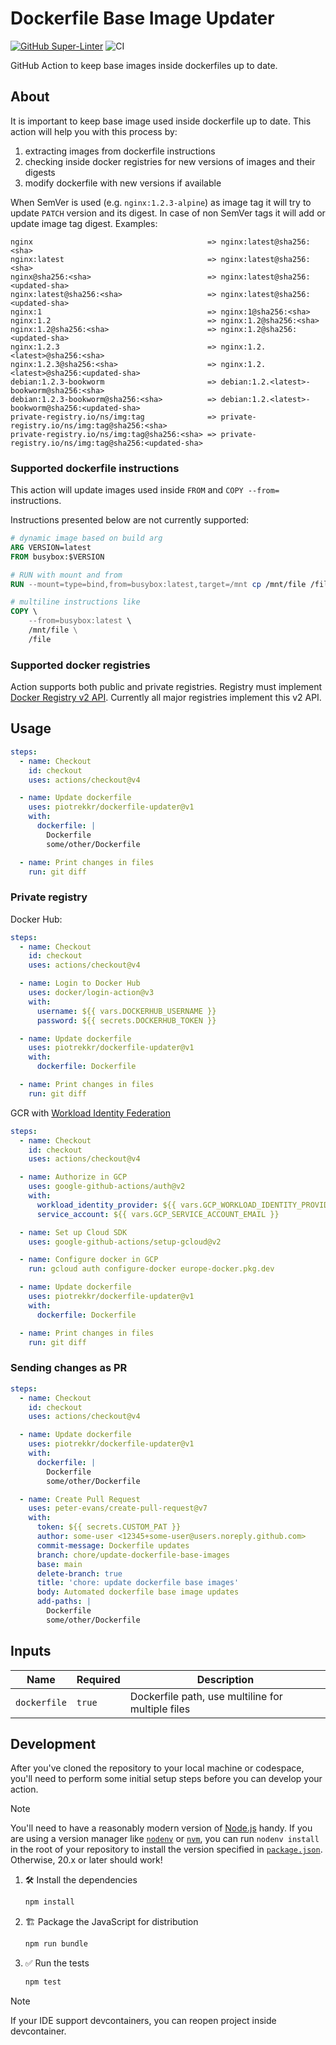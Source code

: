 # Dockerfile Base Image Updater

[![GitHub Super-Linter](https://github.com/actions/javascript-action/actions/workflows/linter.yml/badge.svg)](https://github.com/super-linter/super-linter)
![CI](https://github.com/actions/javascript-action/actions/workflows/ci.yml/badge.svg)

GitHub Action to keep base images inside dockerfiles up to date.

## About

It is important to keep base image used inside dockerfile up to date. This
action will help you with this process by:

1. extracting images from dockerfile instructions
1. checking inside docker registries for new versions of images and their
   digests
1. modify dockerfile with new versions if available

When SemVer is used (e.g. `nginx:1.2.3-alpine`) as image tag it will try to
update `PATCH` version and its digest. In case of non SemVer tags it will add or
update image tag digest. Examples:

```text
nginx                                       => nginx:latest@sha256:<sha>
nginx:latest                                => nginx:latest@sha256:<sha>
nginx@sha256:<sha>                          => nginx:latest@sha256:<updated-sha>
nginx:latest@sha256:<sha>                   => nginx:latest@sha256:<updated-sha>
nginx:1                                     => nginx:1@sha256:<sha>
nginx:1.2                                   => nginx:1.2@sha256:<sha>
nginx:1.2@sha256:<sha>                      => nginx:1.2@sha256:<updated-sha>
nginx:1.2.3                                 => nginx:1.2.<latest>@sha256:<sha>
nginx:1.2.3@sha256:<sha>                    => nginx:1.2.<latest>@sha256:<updated-sha>
debian:1.2.3-bookworm                       => debian:1.2.<latest>-bookworm@sha256:<sha>
debian:1.2.3-bookworm@sha256:<sha>          => debian:1.2.<latest>-bookworm@sha256:<updated-sha>
private-registry.io/ns/img:tag              => private-registry.io/ns/img:tag@sha256:<sha>
private-registry.io/ns/img:tag@sha256:<sha> => private-registry.io/ns/img:tag@sha256:<updated-sha>
```

### Supported dockerfile instructions

This action will update images used inside `FROM` and `COPY --from=`
instructions.

Instructions presented below are not currently supported:

```dockerfile
# dynamic image based on build arg
ARG VERSION=latest
FROM busybox:$VERSION

# RUN with mount and from
RUN --mount=type=bind,from=busybox:latest,target=/mnt cp /mnt/file /file

# multiline instructions like
COPY \
    --from=busybox:latest \
    /mnt/file \
    /file
```

### Supported docker registries

Action supports both public and private registries. Registry must implement
[Docker Registry v2 API](https://distribution.github.io/distribution/).
Currently all major registries implement this v2 API.

## Usage

```yaml
steps:
  - name: Checkout
    id: checkout
    uses: actions/checkout@v4

  - name: Update dockerfile
    uses: piotrekkr/dockerfile-updater@v1
    with:
      dockerfile: |
        Dockerfile
        some/other/Dockerfile

  - name: Print changes in files
    run: git diff
```

### Private registry

Docker Hub:

```yaml
steps:
  - name: Checkout
    id: checkout
    uses: actions/checkout@v4

  - name: Login to Docker Hub
    uses: docker/login-action@v3
    with:
      username: ${{ vars.DOCKERHUB_USERNAME }}
      password: ${{ secrets.DOCKERHUB_TOKEN }}

  - name: Update dockerfile
    uses: piotrekkr/dockerfile-updater@v1
    with:
      dockerfile: Dockerfile

  - name: Print changes in files
    run: git diff
```

GCR with
[Workload Identity Federation](https://cloud.google.com/iam/docs/workload-identity-federation)

```yaml
steps:
  - name: Checkout
    id: checkout
    uses: actions/checkout@v4

  - name: Authorize in GCP
    uses: google-github-actions/auth@v2
    with:
      workload_identity_provider: ${{ vars.GCP_WORKLOAD_IDENTITY_PROVIDER_ID }}
      service_account: ${{ vars.GCP_SERVICE_ACCOUNT_EMAIL }}

  - name: Set up Cloud SDK
    uses: google-github-actions/setup-gcloud@v2

  - name: Configure docker in GCP
    run: gcloud auth configure-docker europe-docker.pkg.dev

  - name: Update dockerfile
    uses: piotrekkr/dockerfile-updater@v1
    with:
      dockerfile: Dockerfile

  - name: Print changes in files
    run: git diff
```

### Sending changes as PR

```yaml
steps:
  - name: Checkout
    id: checkout
    uses: actions/checkout@v4

  - name: Update dockerfile
    uses: piotrekkr/dockerfile-updater@v1
    with:
      dockerfile: |
        Dockerfile
        some/other/Dockerfile

  - name: Create Pull Request
    uses: peter-evans/create-pull-request@v7
    with:
      token: ${{ secrets.CUSTOM_PAT }}
      author: some-user <12345+some-user@users.noreply.github.com>
      commit-message: Dockerfile updates
      branch: chore/update-dockerfile-base-images
      base: main
      delete-branch: true
      title: 'chore: update dockerfile base images'
      body: Automated dockerfile base image updates
      add-paths: |
        Dockerfile
        some/other/Dockerfile
```

## Inputs

| Name         | Required | Description                                       |
| ------------ | -------- | ------------------------------------------------- |
| `dockerfile` | `true`   | Dockerfile path, use multiline for multiple files |

## Development

After you've cloned the repository to your local machine or codespace, you'll
need to perform some initial setup steps before you can develop your action.

> [!NOTE]
>
> You'll need to have a reasonably modern version of
> [Node.js](https://nodejs.org) handy. If you are using a version manager like
> [`nodenv`](https://github.com/nodenv/nodenv) or
> [`nvm`](https://github.com/nvm-sh/nvm), you can run `nodenv install` in the
> root of your repository to install the version specified in
> [`package.json`](./package.json). Otherwise, 20.x or later should work!

1. :hammer_and_wrench: Install the dependencies

   ```bash
   npm install
   ```

1. :building_construction: Package the JavaScript for distribution

   ```bash
   npm run bundle
   ```

1. :white_check_mark: Run the tests

   ```bash
   npm test
   ```

> [!NOTE]
>
> If your IDE support devcontainers, you can reopen project inside devcontainer.
